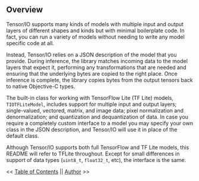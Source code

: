 <a name="overview"></a>
## Overview

Tensor/IO supports many kinds of models with multiple input and output layers of different shapes and kinds but with minimal boilerplate code. In fact, you can run a variety of models without needing to write any model specific code at all.

Instead, Tensor/IO relies on a JSON description of the model that you provide. During inference, the library matches incoming data to the model layers that expect it, performing any transformations that are needed and ensuring that the underlying bytes are copied to the right place.  Once inference is complete, the library copies bytes from the output tensors back to native Objective-C types.

The built-in class for working with TensorFlow Lite (TF Lite) models, `TIOTFLiteModel`, includes support for multiple input and output layers; single-valued, vectored, matrix, and image data; pixel normalization and denormalization; and quantization and dequantization of data. In case you require a completely custom interface to a model you may specify your own class in the JSON description, and Tensor/IO will use it in place of the default class.

Although Tensor/IO supports both full TensorFlow and TF Lite models, this README will refer to TFLite throughout. Except for small differences in support of data types (`uint8_t`, `float32_t`, etc), the interface is the same.


<< [Table of Contents](TOC.md) || [Author](Author.md) >>